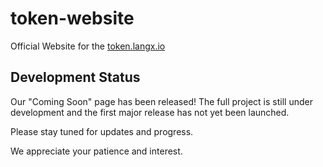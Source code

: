 # token-website

Official Website for the [token.langx.io](https://token.langx.io)

## Development Status

Our "Coming Soon" page has been released! The full project is still under development and the first major release has not yet been launched.

Please stay tuned for updates and progress.

We appreciate your patience and interest.
